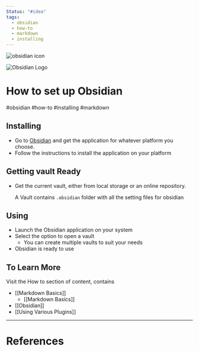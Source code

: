 ```yaml
---
Status: "#idea"
tags:
  - obsidian
  - how-to
  - markdown
  - installing
---
```


![obsidian icon](https://obsidian.md/images/2023-06-logo.png)

![Obsidian Logo](https://www.dmuth.org/wp-content/uploads/2021/03/obsidian-logo.png)


# How to set up Obsidian

#obsidian #how-to #installing #markdown 


## Installing

- Go to [Obsidian](https://obsidian.md) and get the application for whatever platform you choose.
- Follow the instructions to install the application on your platform


## Getting vault Ready

- Get the current vault, either from local storage or an online repository. 
  
  A Vault contains `.obsidian` folder with all the setting files for obsidian

## Using

- Launch the Obsidian application on your system
- Select the option to open a vault
	- You can create multiple vaults to suit your needs
- Obsidian is ready to use


## To Learn More

Visit the How to section of content, contains 

- [[Markdown Basics]]
	- [[Markdown Basics]]
- [[Obsidian]]
- [[Using Various Plugins]]






---
# References
